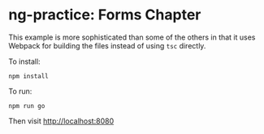 # ng-practice: Forms Chapter

This example is more sophisticated than some of the others in that it uses Webpack for building the files instead of using `tsc` directly. 

To install:

    npm install

To run:

    npm run go

Then visit [http://localhost:8080](http://localhost:8080)
